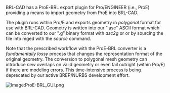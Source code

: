 BRL-CAD has a ProE-BRL export plugin for Pro/ENGINEER (i.e., ProE)
providing a means to import geometry from ProE into BRL-CAD.

The plugin runs within Pro/E and exports geometry in *polygonal* format
for use with BRL-CAD. Geometry is written into our ".asc" ASCII format
which can be converted to our ".g" binary format with *asc2g* or or by
sourcing the file into mged with the *source* command.

Note that the prescribed workflow with the ProE-BRL converter is a
*fundamentally lossy* process that changes the representation format of
the original geometry. The conversion to polygonal mesh geometry can
introduce *new* overlaps on valid geometry or even fail outright (within
Pro/E) if there are modeling errors. This time-intensive process is
being deprecated by our active BREP/NURBS development effort.

![Image:ProE-BRL_GUI.png](ProE-BRL_GUI.png "Image:ProE-BRL_GUI.png")